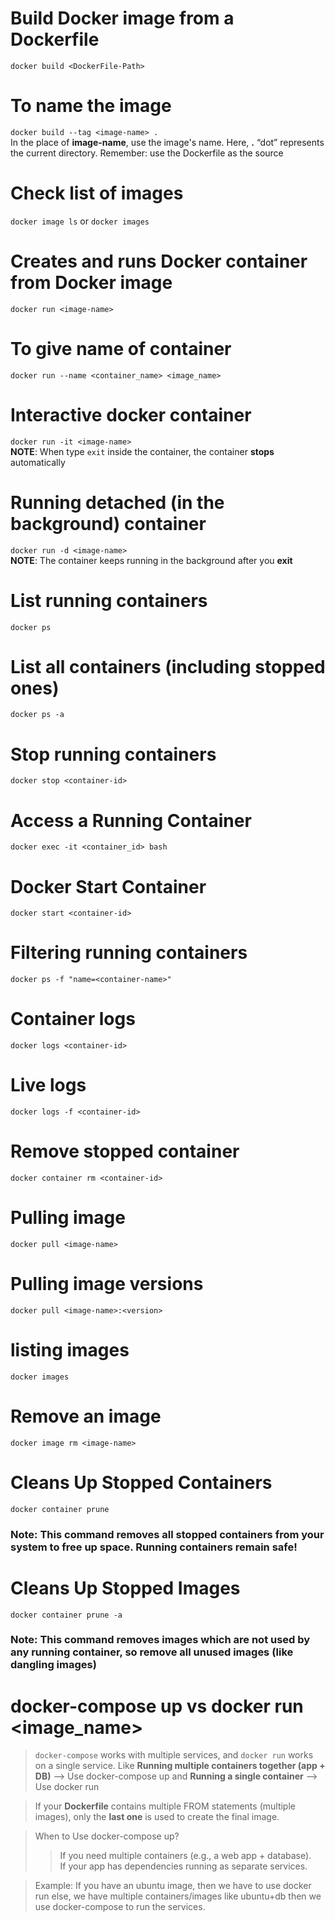 # Build Docker image from a Dockerfile
`docker build <DockerFile-Path>` <br>

# To name the image 
`docker build --tag <image-name> .` <br>
In the place of **image-name**, use the image's name. Here, **.** “dot” represents the current directory.
Remember: use the Dockerfile as the source

# Check list of images
`docker image ls` or `docker images`

# Creates and runs Docker container from Docker image
`docker run <image-name>`

# To give name of container
`docker run --name <container_name> <image_name>`

# Interactive docker container
`docker run -it <image-name>` <br>
**NOTE**: When type `exit` inside the container, the container **stops** automatically

# Running detached (in the background) container
`docker run -d <image-name>` <br>
**NOTE**: The container keeps running in the background after you **exit**

# List running containers
`docker ps`

# List all containers (including stopped ones)
`docker ps -a`

# Stop running containers
`docker stop <container-id>`

# Access a Running Container
`docker exec -it <container_id> bash`

# Docker Start Container
`docker start <container-id>`

# Filtering running containers
`docker ps -f "name=<container-name>"`

# Container logs
`docker logs <container-id>`

# Live logs
`docker logs -f <container-id>`

# Remove stopped container
`docker container rm <container-id>`

# Pulling image
`docker pull <image-name>`

# Pulling image versions
`docker pull <image-name>:<version>`

# listing images
`docker images`

# Remove an image
`docker image rm <image-name>`

# Cleans Up Stopped Containers
`docker container prune`
### **Note**: This command removes all stopped containers from your system to free up space. Running containers remain safe!

# Cleans Up Stopped Images
`docker container prune -a`

### **Note**: This command removes images which are not used by any running container, so remove all unused images (like dangling images)


# docker-compose up vs docker run <image_name>
> `docker-compose` works with multiple services, and `docker run` works on a single service. Like **Running multiple containers together (app + DB)** --> Use docker-compose up and **Running a single container** --> Use docker run <image-name>

> If your **Dockerfile** contains multiple FROM statements (multiple images), only the **last one** is used to create the final image.

> When to Use docker-compose up? <br>
>> If you need multiple containers (e.g., a web app + database). <br>
>> If your app has dependencies running as separate services.<br>
 
> Example: If you have an ubuntu image, then we have to use docker run else, we have multiple containers/images like ubuntu+db then we use docker-compose to run the services.
